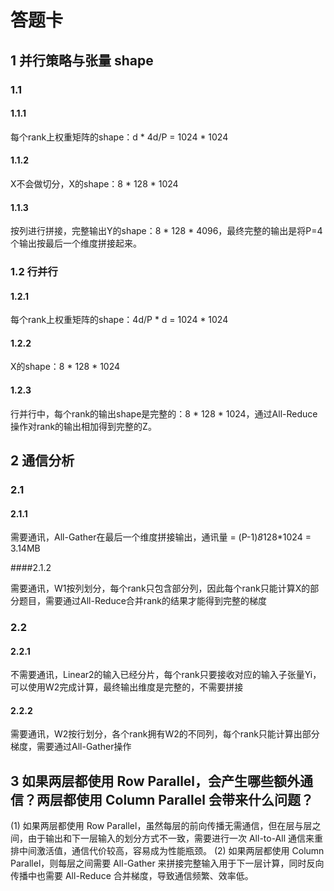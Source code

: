 # 答题卡

## 1 并行策略与张量 shape

### 1.1

#### 1.1.1
每个rank上权重矩阵的shape：d * 4d/P = 1024 * 1024

#### 1.1.2 
X不会做切分，X的shape：8 * 128 * 1024

#### 1.1.3 
按列进行拼接，完整输出Y的shape：8 * 128 * 4096，最终完整的输出是将P=4个输出按最后一个维度拼接起来。


### 1.2 行并行

#### 1.2.1 
每个rank上权重矩阵的shape：4d/P * d = 1024 * 1024

#### 1.2.2 
X的shape：8 * 128 * 1024

#### 1.2.3 
行并行中，每个rank的输出shape是完整的：8 * 128 * 1024，通过All-Reduce操作对rank的输出相加得到完整的Z。



## 2 通信分析

### 2.1

#### 2.1.1 

需要通讯，All-Gather在最后一个维度拼接输出，通讯量 = (P-1)*8*128*1024 = 3.14MB

####2.1.2 

需要通讯，W1按列划分，每个rank只包含部分列，因此每个rank只能计算X的部分题目，需要通过All-Reduce合并rank的结果才能得到完整的梯度

### 2.2

#### 2.2.1 
不需要通讯，Linear2的输入已经分片，每个rank只要接收对应的输入子张量Yi，可以使用W2完成计算，最终输出维度是完整的，不需要拼接

#### 2.2.2 
需要通讯，W2按行划分，各个rank拥有W2的不同列，每个rank只能计算出部分梯度，需要通过All-Gather操作

## 3 如果两层都使用 Row Parallel，会产生哪些额外通信？两层都使用 Column Parallel 会带来什么问题？
(1) 如果两层都使用 Row Parallel，虽然每层的前向传播无需通信，但在层与层之间，由于输出和下一层输入的划分方式不一致，需要进行一次 All-to-All 通信来重排中间激活值，通信代价较高，容易成为性能瓶颈。
(2) 如果两层都使用 Column Parallel，则每层之间需要 All-Gather 来拼接完整输入用于下一层计算，同时反向传播中也需要 All-Reduce 合并梯度，导致通信频繁、效率低。
